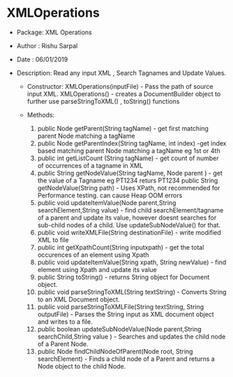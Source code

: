 # XMLOperations

- Package: XML Operations
- Author : Rishu Sarpal
- Date : 06/01/2019
- Description: Read any input XML , Search Tagnames and Update Values.

   - Constructor:
       XMLOperations(inputFile) - Pass the path of source input XML.
       XMLOperations() - creates a DocumentBuilder object to further use parseStringToXML() , toString() functions

   - Methods:
        1. public Node getParent(String tagName) - get first matching parent Node matching a tagName
        2. public Node getParentIndex(String tagName, int index) -get index based matching parent Node matching a tagName eg 1st or 4th
        3. public int getListCount (String tagName) - get count of number of occurrences of a tagname in XML
        4. public String getNodeValue(String tagName, Node parent ) - get the value of a Tagname eg <VBLEN>PT1234</VBLEN> returs PT1234
           public String getNodeValue(String path) - Uses XPath, not recommended for Performance testing. can cause Heap OOM errors
        5. public void updateItemValue(Node parent,String searchElement,String value)
               - find child searchElement/tagname of a parent and update its value, however doesnt searches for sub-child nodes of a child. Use updateSubNodeValue() for that.
        6. public void writeXMLFile(String destinationFile) - write modified XML to file
        7. public int getXpathCount(String inputxpath) - get the total occurences of an element using Xpath
        8. public void updateItemValue(String xpath, String newValue) - find element using Xpath and update its value
        9. public String toString() - returns String object for Document object.
        10. public void parseStringToXML(String textString) - Converts String to an XML Document object.
        11. public void parseStringToXMLFile(String textString, String outputFile) - Parses the String input as XML document object and writes to a file.
        12. public boolean updateSubNodeValue(Node parent,String searchChild,String value ) - Searches and updates the child node of a Parent Node.
        13. public Node findChildNodeOfParent(Node root, String searchElement) - Finds a child node of a Parent and returns a Node object to the child Node.